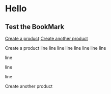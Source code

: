 # Hello

## Test the BookMark
[Create a product](#create-product)
[Create another product](#create-another-product)


<a name="create-product"></a> Create a product
line
line
line
line
line
line
line
line

line

line

line

<a name="create-another-product"></a> Create another product

